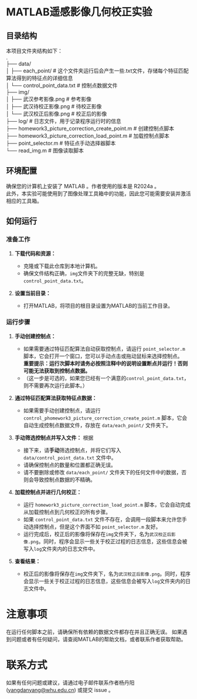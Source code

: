 # MATLAB遥感影像几何校正实验
## 目录结构
本项目文件夹结构如下：    
.    
├── data/    
│   ├── each_point/  # 这个文件夹运行后会产生一些.txt文件，存储每个特征匹配算法得到的特征点的详细信息    
│   └── control_point_data.txt  # 控制点数据文件    
├── img/    
│   ├── 武汉参考影像.png  # 参考影像    
│   ├── 武汉待校正影像.png  # 待校正影像    
│   └── 武汉校正后影像.png  # 校正后的影像    
├── log/  # 日志文件，用于记录程序运行时的信息    
├── homework3_picture_correction_create_point.m  # 创建控制点脚本    
├── homework3_picture_correction_load_point.m  # 加载控制点脚本    
├── point_selector.m  # 特征点手动选择器脚本    
└── read_img.m  # 图像读取脚本  

## 环境配置

确保您的计算机上安装了 MATLAB 。作者使用的版本是 R2024a 。    
此外，本实验可能使用到了图像处理工具箱中的功能，因此您可能需要安装并激活相应的工具箱。

## 如何运行

### 准备工作

1. **下载代码和资源：**
   - 克隆或下载此仓库到本地计算机。
   - 确保文件结构正确，`img`文件夹下的完整无缺，特别是`control_point_data.txt`。

2. **设置当前目录：**
   - 打开MATLAB，将项目的根目录设置为MATLAB的当前工作目录。

### 运行步骤

1. **手动创建控制点：**

    - 如果需要通过特征匹配算法自动获取控制点，请运行 `point_selector.m` 脚本，它会打开一个窗口，您可以手动点击或拖动鼠标来选择控制点。      
      **重要提示：运行次脚本时请务必按照注释中的说明设置断点并运行！否则可能无法获取到控制点数据。**
   - （这一步是可选的，如果您已经有一个满意的`control_point_data.txt`，则不需要再次运行此脚本。） 

2. **通过特征匹配算法获取特征点数据：**
   - 如果需要手动创建控制点，请运行 `control_phomework3_picture_correction_create_point.m` 脚本，它会自动生成控制点数据文件，存放在 `data/each_point/` 文件夹下。 


3. **手动筛选控制点并写入文件：**
根据
   - 接下来，请**手动**筛选控制点，并将它们写入 `data/control_point_data.txt` 文件中。
   - 请确保控制点的数量和位置都正确无误。
   - 请不要删除或修改 `data/each_point/` 文件夹下的任何文件中的数据，否则会导致控制点数据的不精确。

2. **加载控制点并进行几何校正：**
   - 运行 `homework3_picture_correction_load_point.m` 脚本，它会自动完成从加载控制点到几何校正的所有步骤。
   - 如果 `control_point_data.txt` 文件不存在，会调用一段脚本来允许您手动选择控制点，但是这个界面不如  `point_selector.m` 友好。
   - 运行完成后，校正后的影像将保存在`img`文件夹下，名为`武汉校正后影像.png`。同时，程序会显示一些关于校正过程的日志信息，这些信息会被写入`log`文件夹内的日志文件中。

3. **查看结果：**
   - 校正后的影像将保存在`img`文件夹下，名为`武汉校正后影像.png`。同时，程序会显示一些关于校正过程的日志信息，这些信息会被写入`log`文件夹内的日志文件中。

# 注意事项
在运行任何脚本之前，请确保所有依赖的数据文件都存在并且正确无误。
如果遇到问题或者有任何疑问，请查阅MATLAB的帮助文档，或者联系作者获取帮助。

# 联系方式
如果有任何问题或建议，请通过电子邮件联系作者杨丹阳 (yangdanyang@whu.edu.cn) 或提交 issue 。